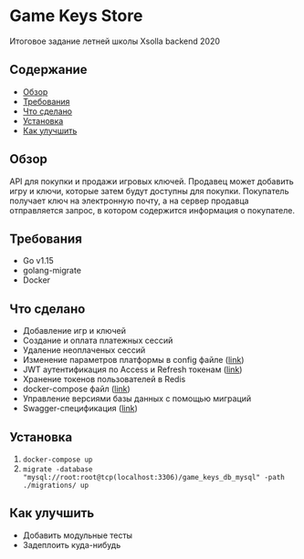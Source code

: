 # Game Keys Store
Итоговое задание летней школы Xsolla backend 2020

## Содержание
* [Обзор](#Обзор)
* [Требования](#Требования)
* [Что сделано](#Что-сделано)
* [Установка](#Использование)
* [Как улучшить](#Как-улучшить)

## Обзор
API для покупки и продажи игровых ключей. Продавец может добавить игру и ключи, которые затем будут доступны для покупки. 
Покупатель получает ключ на электронную почту, а на сервер продавца отправляется запрос, в котором содержится информация о покупателе.

## Требования
- Go v1.15
- golang-migrate
- Docker

## Что сделано
- Добавление игр и ключей
- Создание и оплата платежных сеcсий
- Удаление неоплаченых сессий
- Изменение параметров платформы в config файле ([link](https://github.com/rdsalakhov/game-keys-store/blob/master/configs/config.yml))
- JWT аутентификация по Access и Refresh токенам ([link](https://github.com/rdsalakhov/game-keys-store/blob/master/internal/server/authenti%D1%81ation.go))
- Хранение токенов пользователей в Redis
- docker-compose файл ([link](https://github.com/rdsalakhov/game-keys-store/blob/master/docker-compose.yml))
- Управление версиями базы данных с помощью миграций
- Swagger-спецификация ([link](https://app.swaggerhub.com/apis/rs-org/game-keys-store/1.0.0#/free))

## Установка
1. ```docker-compose up```
2. ```migrate -database "mysql://root:root@tcp(localhost:3306)/game_keys_db_mysql" -path ./migrations/ up```

## Как улучшить
- Добавить модульные тесты
- Задеплоить куда-нибудь

